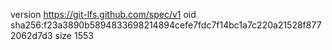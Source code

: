 version https://git-lfs.github.com/spec/v1
oid sha256:f23a3890b5894833698214894cefe7fdc7f14bc1a7c220a21528f8772062d7d3
size 1553
